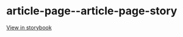 # article-page--article-page-story

[View in storybook](https://raw.githack.com/Independent-Digital-News-and-Media-Ltd/standard-pwamp-sb/PR-907-sb/index.html?path=/story/article-page--article-page-story)